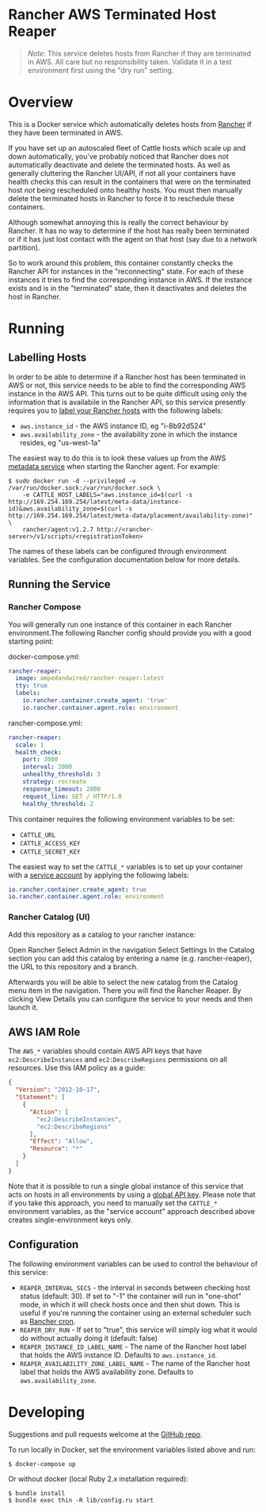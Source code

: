 Rancher AWS Terminated Host Reaper
==================================

> *Note*: This service deletes hosts from Rancher if they are terminated in AWS.
> All care but no responsibility taken.
> Validate it in a test environment first using the "dry run" setting.

# Overview
This is a Docker service which automatically deletes hosts from [Rancher](http://rancher.com/) if they have been terminated in AWS.

If you have set up an autoscaled fleet of Cattle hosts which scale up and down automatically,
you've probably noticed that Rancher does not automatically deactivate and delete the terminated hosts.
As well as generally cluttering the Rancher UI/API,
if not all your containers have health checks this can result in the containers that were on the terminated host *not* being rescheduled onto healthy hosts.
You must then manually delete the terminated hosts in Rancher to force it to reschedule these containers.

Although somewhat annoying this is really the correct behaviour by Rancher.
It has no way to determine if the host has really been terminated or if it has just lost contact with the agent on that host
(say due to a network partition).

So to work around this problem,
this container constantly checks the Rancher API for instances in the "reconnecting" state.
For each of these instances it tries to find the corresponding instance in AWS.
If the instance exists and is in the "terminated" state,
then it deactivates and deletes the host in Rancher.


# Running

## Labelling Hosts
In order to be able to determine if a Rancher host has been terminated in AWS or not,
this service needs to be able to find the corresponding AWS instance in the AWS API.
This turns out to be quite difficult using only the information that is availabile in the Rancher API,
so this service presently requires you to [label your Rancher hosts](http://rancher.com/docs/rancher/v1.6/en/hosts/#host-labels) with the following labels:

* `aws.instance_id` - the AWS instance ID, eg "i-8b92d524"
* `aws.availability_zone` - the availability zone in which the instance resides, eg "us-west-1a"

The easiest way to do this is to look these values up from the AWS [metadata service](https://docs.aws.amazon.com/AWSEC2/latest/UserGuide/ec2-instance-metadata.html) when starting the Rancher agent.
For example:

```shell
$ sudo docker run -d --privileged -v /var/run/docker.sock:/var/run/docker.sock \
    -e CATTLE_HOST_LABELS="aws.instance_id=$(curl -s http://169.254.169.254/latest/meta-data/instance-id)&aws.availability_zone=$(curl -s http://169.254.169.254/latest/meta-data/placement/availability-zone)" \
    rancher/agent:v1.2.7 http://<rancher-server>/v1/scripts/<registrationToken>
```

The names of these labels can be configured through environment variables.
See the configuration documentation below for more details.


## Running the Service
### Rancher Compose
You will generally run one instance of this container in each Rancher environment.The following Rancher config should provide you with a good starting point:

docker-compose.yml:
```yaml
rancher-reaper:
  image: ampedandwired/rancher-reaper:latest
  tty: true
  labels:
    io.rancher.container.create_agent: 'true'
    io.rancher.container.agent.role: environment
```

rancher-compose.yml:
```yaml
rancher-reaper:
  scale: 1
  health_check:
    port: 3000
    interval: 2000
    unhealthy_threshold: 3
    strategy: recreate
    response_timeout: 2000
    request_line: GET / HTTP/1.0
    healthy_threshold: 2
```

This container requires the following environment variables to be set:

* `CATTLE_URL`
* `CATTLE_ACCESS_KEY`
* `CATTLE_SECRET_KEY`

The easiest way to set the `CATTLE_*` variables is to set up your container with a [service account](http://docs.rancher.com/rancher/v1.2/en/rancher-services/service-accounts/) by applying the following labels:
```yaml
io.rancher.container.create_agent: true
io.rancher.container.agent.role: environment
```


### Rancher Catalog (UI)
Add this repository as a catalog to your rancher instance:

Open Rancher
Select Admin in the navigation
Select Settings
In the Catalog section you can add this catalog by entering a name (e.g. rancher-reaper), the URL to this repository and a branch.

Afterwards you will be able to select the new catalog from the Catalog menu item in the navigation. There you will find the Rancher Reaper. By clicking View Details you can configure the service to your needs and then launch it.

## AWS IAM Role

The `AWS_*` variables should contain AWS API keys that have `ec2:DescribeInstances` and `ec2:DescribeRegions` permissions on all resources.
Use this IAM policy as a guide:
```json
{
  "Version": "2012-10-17",
  "Statement": [
    {
      "Action": [
        "ec2:DescribeInstances",
        "ec2:DescribeRegions"
      ],
      "Effect": "Allow",
      "Resource": "*"
    }
  ]
}
```

Note that it *is* possible to run a single global instance of this service that acts on hosts in all environments by using a [global API key](https://forums.rancher.com/t/api-key-for-all-environments/279).
Please note that if you take this approach, you need to manually set the `CATTLE_*` environment variables,
as the "service account" approach described above creates single-environment keys only.

## Configuration
The following environment variables can be used to control the behaviour of this service:

* `REAPER_INTERVAL_SECS` - the interval in seconds between checking host status (default: 30).
  If set to "-1" the container will run in "one-shot" mode,
  in which it will check hosts once and then shut down.
  This is useful if you're running the container using an external scheduler such as [Rancher cron](https://github.com/SocialEngine/rancher-cron).
* `REAPER_DRY_RUN` - If set to "true", this service will simply log what it would do without actually doing it (default: false)
* `REAPER_INSTANCE_ID_LABEL_NAME` - The name of the Rancher host label that holds the AWS instance ID. Defaults to `aws.instance_id`.
* `REAPER_AVAILABILITY_ZONE_LABEL_NAME` - The name of the Rancher host label that holds the AWS availability zone. Defaults to `aws.availability_zone`.


# Developing
Suggestions and pull requests welcome at the [GitHub repo](https://github.com/ampedandwired/rancher-reaper).

To run locally in Docker, set the environment variables listed above and run:
```shell
$ docker-compose up
```

Or without docker (local Ruby 2.x installation required):
```shell
$ bundle install
$ bundle exec thin -R lib/config.ru start
```
